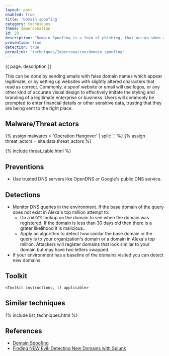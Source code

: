 ```yaml
---
layout: post
enabled: true
title: 'Domain spoofing'
category: techniques
theme: Impersonation
Id: 28
description: "Domain Spoofing is a form of phishing, that occurs when an attacker appears to use a company’s domain to impersonate a company or one of its employees."
prevention: true
detection: true
permalink: 'techniques/Impersonation/domain_spoofing'
---
```

{{ page. description }}

This can be done by sending emails with false domain names which appear legitimate, or by setting up websites with slightly altered characters that read as correct. Commonly, a spoof website or email will use logos, or any other kind of accurate visual design to effectively imitate the styling and branding of a legitimate enterprise or business. Users will commonly be prompted to enter financial details or other sensitive data, trusting that they are being sent to the right place.

## Malware/Threat actors

{% assign malwares = 'Operation Hangover' | split: ',' %}
{% assign threat_actors = site.data.threat_actors %}

{% include threat_table.html %}

## Preventions

* Use trusted DNS servers like OpenDNS or Google's public DNS service.

## Detections

* Monitor DNS queries in the environment. If the base domain of the query does not exist in Alexa's top million attempt to:
  * Do a `WHOIS` lookup on the domain to see when the domain was registered. If the domain is less than 30 days old then there is a grater likelihood it is malicious..
  * Apply an algorithm to detect how similar the base domain in the query is to your organization's domain or a domain in Alexa's top million. Attackers will register domains that look similar to your domain but may have two letters swapped.
* If your environment has a baseline of the domains visited you can detect new domains.

  
## Toolkit

`<Toolkit instructions, if applicable>`

## Similar techniques

{% include list_techniques.html %}


## References

* [Domain Spoofing](https://www.barracuda.com/glossary/domain-spoofing)
* [Finding NEW Evil: Detecting New Domains with Splunk](https://www.splunk.com/blog/2018/01/17/finding-new-evil-detecting-new-domains-with-splunk.html)